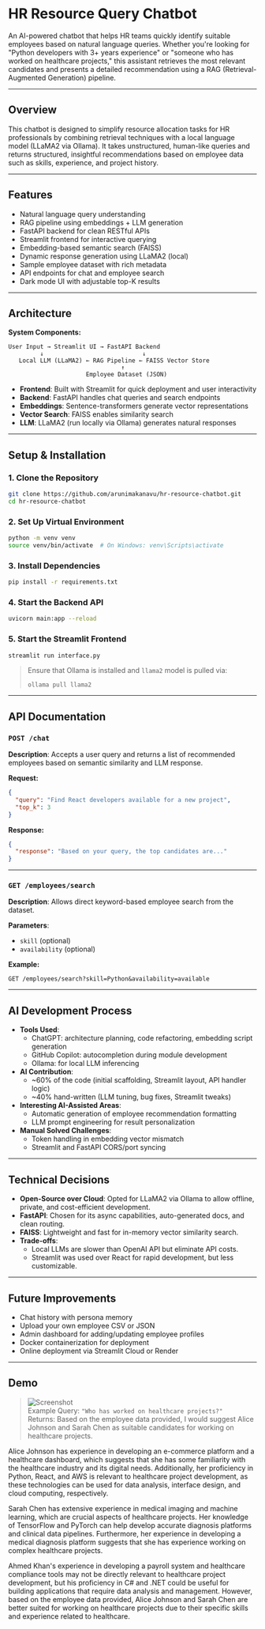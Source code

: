 
# HR Resource Query Chatbot

An AI-powered chatbot that helps HR teams quickly identify suitable employees based on natural language queries. Whether you're looking for "Python developers with 3+ years experience" or "someone who has worked on healthcare projects," this assistant retrieves the most relevant candidates and presents a detailed recommendation using a RAG (Retrieval-Augmented Generation) pipeline.

---

## Overview

This chatbot is designed to simplify resource allocation tasks for HR professionals by combining retrieval techniques with a local language model (LLaMA2 via Ollama). It takes unstructured, human-like queries and returns structured, insightful recommendations based on employee data such as skills, experience, and project history.

---

## Features

- Natural language query understanding
- RAG pipeline using embeddings + LLM generation
- FastAPI backend for clean RESTful APIs
- Streamlit frontend for interactive querying
- Embedding-based semantic search (FAISS)
- Dynamic response generation using LLaMA2 (local)
- Sample employee dataset with rich metadata
- API endpoints for chat and employee search
- Dark mode UI with adjustable top-K results

---

## Architecture

**System Components:**

```
User Input → Streamlit UI → FastAPI Backend
         ↓                            ↓
   Local LLM (LLaMA2) ← RAG Pipeline ← FAISS Vector Store
                                ↑
                      Employee Dataset (JSON)
```

- **Frontend**: Built with Streamlit for quick deployment and user interactivity
- **Backend**: FastAPI handles chat queries and search endpoints
- **Embeddings**: Sentence-transformers generate vector representations
- **Vector Search**: FAISS enables similarity search
- **LLM**: LLaMA2 (run locally via Ollama) generates natural responses

---

## Setup & Installation

### 1. Clone the Repository

```bash
git clone https://github.com/arunimakanavu/hr-resource-chatbot.git
cd hr-resource-chatbot
```

### 2. Set Up Virtual Environment

```bash
python -m venv venv
source venv/bin/activate  # On Windows: venv\Scripts\activate
```

### 3. Install Dependencies

```bash
pip install -r requirements.txt
```

### 4. Start the Backend API

```bash
uvicorn main:app --reload
```

### 5. Start the Streamlit Frontend

```bash
streamlit run interface.py
```

> Ensure that Ollama is installed and `llama2` model is pulled via:
> ```
> ollama pull llama2
> ```

---

## API Documentation

### `POST /chat`

**Description**: Accepts a user query and returns a list of recommended employees based on semantic similarity and LLM response.

**Request:**
```json
{
  "query": "Find React developers available for a new project",
  "top_k": 3
}
```

**Response:**
```json
{
  "response": "Based on your query, the top candidates are..."
}
```

---

### `GET /employees/search`

**Description**: Allows direct keyword-based employee search from the dataset.

**Parameters**:
- `skill` (optional)
- `availability` (optional)

**Example:**
```
GET /employees/search?skill=Python&availability=available
```

---

## AI Development Process

- **Tools Used**:
  - ChatGPT: architecture planning, code refactoring, embedding script generation
  - GitHub Copilot: autocompletion during module development
  - Ollama: for local LLM inferencing
- **AI Contribution**:
  - ~60% of the code (initial scaffolding, Streamlit layout, API handler logic)
  - ~40% hand-written (LLM tuning, bug fixes, Streamlit tweaks)
- **Interesting AI-Assisted Areas**:
  - Automatic generation of employee recommendation formatting
  - LLM prompt engineering for result personalization
- **Manual Solved Challenges**:
  - Token handling in embedding vector mismatch
  - Streamlit and FastAPI CORS/port syncing

---

## Technical Decisions

- **Open-Source over Cloud**: Opted for LLaMA2 via Ollama to allow offline, private, and cost-efficient development.
- **FastAPI**: Chosen for its async capabilities, auto-generated docs, and clean routing.
- **FAISS**: Lightweight and fast for in-memory vector similarity search.
- **Trade-offs**:
  - Local LLMs are slower than OpenAI API but eliminate API costs.
  - Streamlit was used over React for rapid development, but less customizable.

---

## Future Improvements

- Chat history with persona memory
- Upload your own employee CSV or JSON
- Admin dashboard for adding/updating employee profiles
- Docker containerization for deployment
- Online deployment via Streamlit Cloud or Render

---

## Demo

> ![Screenshot](./assets/demo_screenshot.png)  
> Example Query: `"Who has worked on healthcare projects?"`  
> Returns: Based on the employee data provided, I would suggest Alice Johnson and Sarah Chen as suitable candidates for working on healthcare projects.

Alice Johnson has experience in developing an e-commerce platform and a healthcare dashboard, which suggests that she has some familiarity with the healthcare industry and its digital needs. Additionally, her proficiency in Python, React, and AWS is relevant to healthcare project development, as these technologies can be used for data analysis, interface design, and cloud computing, respectively.

Sarah Chen has extensive experience in medical imaging and machine learning, which are crucial aspects of healthcare projects. Her knowledge of TensorFlow and PyTorch can help develop accurate diagnosis platforms and clinical data pipelines. Furthermore, her experience in developing a medical diagnosis platform suggests that she has experience working on complex healthcare projects.

Ahmed Khan's experience in developing a payroll system and healthcare compliance tools may not be directly relevant to healthcare project development, but his proficiency in C# and .NET could be useful for building applications that require data analysis and management. However, based on the employee data provided, Alice Johnson and Sarah Chen are better suited for working on healthcare projects due to their specific skills and experience related to healthcare.
